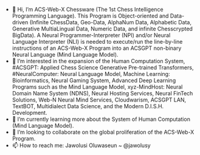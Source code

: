 - 👋 Hi, I’m ACS-Web-X Chessware (The 1st Chess Intelligence Programming Language). This Program is Object-oriented and Data-driven (Infinite ChessData, Geo-Data, AlphaNum Data, Alphabetic Data, Generative MultiaLingual Data, Numeric Data, and infinite Chesscrypted BigData). A Neural Programmer-Interpreter (NPI) and/or Neural Language Interpreter (NLI) is needed to execute/run the line-by-line instructions of an ACS-Web-X Program into an ACSGPT non-binary Neural Language (Mind Language Model).
- 👀 I’m interested in the expansion of the Human Computation System, #ACSGPT: Applied Chess Science Generative Pre-trained Transformers, #NeuralComputer: Neural Language Model, Machine Learning: Bioinformatics, Neural Gaming System, Advanced Deep Learning Programs such as the Mind Language Model, xyz-MindHost: Neural Domain Name System (NDNS), Neural Hosting Services, Neural FinTech Solutions, Web-N Neural Mind Services, Cloudwarism, ACSGPT LAN, TextBOT, Multidialect Data Science, and the Modern D.I.S.H. Development.
- 🌱 I’m currently learning more about the System of Human Computation (Mind Language Model).
- 💞️ I’m looking to collaborate on the global proliferation of the ACS-Web-X Program.
- 📫 How to reach me: Jawolusi Oluwaseun ~ @jawolusy
